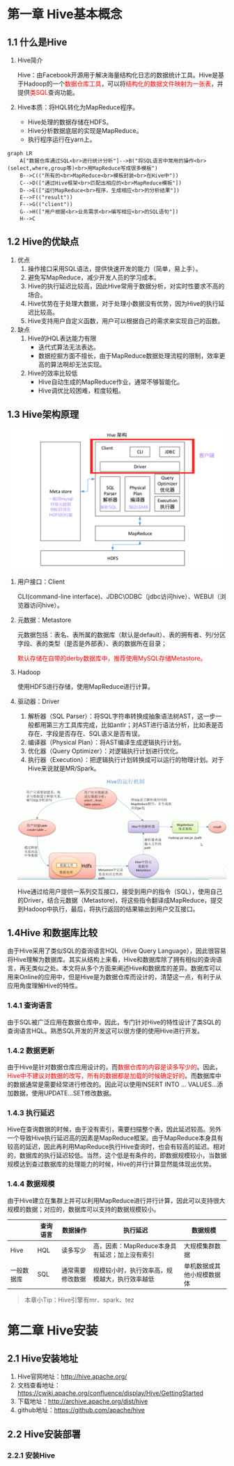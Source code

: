 # 第一章 Hive基本概念

## 1.1 什么是Hive

1. Hive简介

   Hive：由Facebook开源用于解决海量结构化日志的数据统计工具。Hive是基于Hadoop的一个<font color=red>数据仓库工具</font>，可以将<font color=red>结构化的数据文件映射为一张表</font>，并提供<font color=red>类SQL</font>查询功能。

2. Hive本质：将HQL转化为MapReduce程序。

   - Hive处理的数据存储在HDFS。
   - Hive分析数据底层的实现是MapReduce。
   - 执行程序运行在yarn上。

```mermaid
graph LR
	A["数据仓库通过SQL<br>进行统计分析"]-->B("将SQL语言中常用的操作<br>(select,where,group等)<br>用MapReduce写成很多模板")
	B-->C(("所有的<br>MapReduce<br>模板封装<br>在Hive中"))
	C-->D(["通过Hive框架<br>匹配出相应的<br>MapReduce模板"])
	D-->E(["运行MapReduce<br>程序，生成相应<br>的分析结果"])
	E-->F(("result"))
	F-->G(("client"))
	G-->H(["用户根据<br>业务需求<br>编写相应<br>的SQL语句"])
	H-->C
```

## 1.2 Hive的优缺点

1. 优点
   1. 操作接口采用SQL语法，提供快速开发的能力（简单，易上手）。
   2. 避免写MapReduce，减少开发人员的学习成本。
   3. Hive的执行延迟比较高，因此Hive常用于数据分析，对实时性要求不高的场合。
   4. Hive优势在于处理大数据，对于处理小数据没有优势，因为Hive的执行延迟比较高。
   5. Hive支持用户自定义函数，用户可以根据自己的需求来实现自己的函数。
2. 缺点
   1. Hive的HQL表达能力有限
      - 迭代式算法无法表达。
      - 数据挖掘方面不擅长，由于MapReduce数据处理流程的限制，效率更高的算法啊却无法实现。
   2. Hive的效率比较低
      - Hive自动生成的MapReduce作业，通常不够智能化。
      - Hive调优比较困难，粒度较粗。

## 1.3 Hive架构原理

![Hive架构](../img/Hive架构图.jpeg)

1. 用户接口：Client

   CLI(command-line interface)、JDBC\ODBC（jdbc访问hive）、WEBUI（浏览器访问hive）。

2. 元数据：Metastore

   元数据包括：表名、表所属的数据库（默认是default）、表的拥有者、列/分区字段、表的类型（是否是外部表）、表的数据所在目录；

   <font color=red>默认存储在自带的derby数据库中，推荐使用MySQL存储Metastore。</font>

3. Hadoop

   使用HDFS进行存储，使用MapReduce进行计算。

4. 驱动器：Driver

   1. 解析器（SQL Parser）：将SQL字符串转换成抽象语法树AST，这一步一般都用第三方工具库完成，比如antlr；对AST进行语法分析，比如表是否存在、字段是否存在、SQL语义是否有误。
   2. 编译器（Physical Plan）：将AST编译生成逻辑执行计划。
   3. 优化器（Query Optimizer）：对逻辑执行计划进行优化。
   4. 执行器（Execution）：把逻辑执行计划转换成可以运行的物理计划。对于Hive来说就是MR/Spark。
   
   ![Hive运行机制图](..\img\Hive运行机制图.png)
   
   Hive通过给用户提供一系列交互接口，接受到用户的指令（SQL），使用自己的Driver，结合元数据（Metastore)，将这些指令翻译成MapReduce，提交到Hadoop中执行，最后，将执行返回的结果输出到用户交互接口。

## 1.4Hive 和数据库比较

由于Hive采用了类似SQL的查询语言HQL（Hive Query Language），因此很容易将Hive理解为数据库。其实从结构上来看，Hive和数据库除了拥有相似的查询语言，再无类似之处。本文将从多个方面来阐述Hive和数据库的差异。数据库可以用来Online的应用中，但是Hive是为数据仓库而设计的，清楚这一点，有利于从应用角度理解Hive的特性。

### 1.4.1 查询语言

由于SQL被广泛应用在数据仓库中，因此，专门针对Hive的特性设计了类SQL的查询语言HQL。熟悉SQL开发的开发这可以很方便的使用Hive进行开发。

### 1.4.2 数据更新

由于Hive是针对数据仓库应用设计的，而<font color=red>数据仓库的内容是读多写少的</font>。因此，<font color=red>Hive中不建议对数据的改写，所有的数据都是加载的时候确定好的</font>。而数据库中的数据通常是需要经常进行修改的。因此可以使用INSERT INTO ... VALUES...添加数据，使用UPDATE...SET修改数据。

### 1.4.3 执行延迟

Hive在查询数据的时候，由于没有索引，需要扫描整个表，因此延迟较高。另外一个导致Hive执行延迟高的因素是MapReduce框架。由于MapReduce本身具有较高的延迟，因此再利用MapReduce执行Hive查询时，也会有较高的延迟。相对的，数据库的执行延迟较低。当然，这个低是有条件的，即数据规模较小，当数据规模达到查过数据库的处理能力的时候，Hive的并行计算显然能体现出优势。

### 1.4.4 数据规模

由于Hive建立在集群上并可以利用MapReduce进行并行计算，因此可以支持很大规模的数据；对应的，数据库可以支持的数据规模较小。

|            | 查询语言 | 数据操作         | 执行延迟                                       | 数据规模                   |
| ---------- | -------- | ---------------- | ---------------------------------------------- | -------------------------- |
| Hive       | HQL      | 读多写少         | 高，因素：MapReduce本身具有延迟；加上没有索引  | 大规模集群数据             |
| 一般数据库 | SQL      | 通常需要修改数据 | 规模较小时，执行效率高，规模越大，执行效率越低 | 单机数据或其他小规模数据体 |

> 本章小Tip：Hive引擎有mr、spark、tez

# 第二章 Hive安装

## 2.1 Hive安装地址

1. Hive官网地址：<http://hive.apache.org/>
2. 文档查看地址：<https://cwiki.apache.org/confluence/display/Hive/GettingStarted>
3. 下载地址：<http://archive.apache.org/dist/hive>
4. github地址：<https://github.com/apache/hive>



## 2.2 Hive安装部署

### 2.2.1 安装Hive

